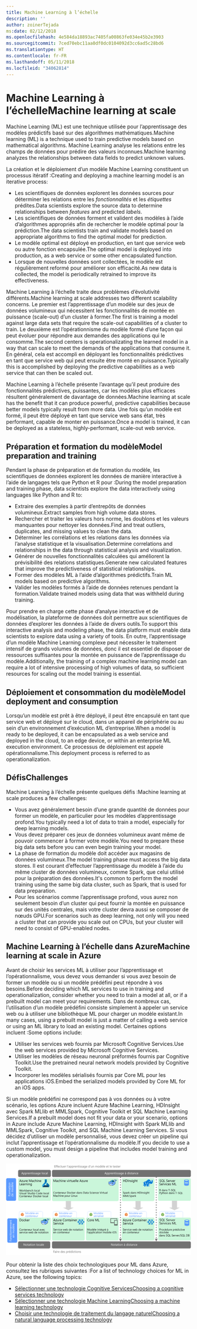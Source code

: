 ```yaml
---
title: Machine Learning à l’échelle
description: ''
author: zoinerTejada
ms:date: 02/12/2018
ms.openlocfilehash: 4e584da18893ac7405fa00863fe034e45b2e3903
ms.sourcegitcommit: 7ced70ebc11aa0df0dc0104092d3cc6ad5c28bd6
ms.translationtype: HT
ms.contentlocale: fr-FR
ms.lasthandoff: 05/11/2018
ms.locfileid: "34062814"
---
```

# <a name="machine-learning-at-scale"></a><span data-ttu-id="ff79d-102">Machine Learning à l’échelle</span><span class="sxs-lookup"><span data-stu-id="ff79d-102">Machine learning at scale</span></span>

<span data-ttu-id="ff79d-103">Machine Learning (ML) est une technique utilisée pour l’apprentissage des modèles prédictifs basé sur des algorithmes mathématiques.</span><span class="sxs-lookup"><span data-stu-id="ff79d-103">Machine learning (ML) is a technique used to train predictive models based on mathematical algorithms.</span></span> <span data-ttu-id="ff79d-104">Machine Learning analyse les relations entre les champs de données pour prédire des valeurs inconnues.</span><span class="sxs-lookup"><span data-stu-id="ff79d-104">Machine learning analyzes the relationships between data fields to predict unknown values.</span></span>

<span data-ttu-id="ff79d-105">La création et le déploiement d’un modèle Machine Learning constituent un processus itératif :</span><span class="sxs-lookup"><span data-stu-id="ff79d-105">Creating and deploying a machine learning model is an iterative process:</span></span>

* <span data-ttu-id="ff79d-106">Les scientifiques de données explorent les données sources pour déterminer les relations entre les *fonctionnalités* et les *étiquettes* prédites.</span><span class="sxs-lookup"><span data-stu-id="ff79d-106">Data scientists explore the source data to determine relationships between *features* and predicted *labels*.</span></span>
* <span data-ttu-id="ff79d-107">Les scientifiques de données forment et valident des modèles à l’aide d’algorithmes appropriés afin de rechercher le modèle optimal pour la prédiction.</span><span class="sxs-lookup"><span data-stu-id="ff79d-107">The data scientists train and validate models based on appropriate algorithms to find the optimal model for prediction.</span></span>
* <span data-ttu-id="ff79d-108">Le modèle optimal est déployé en production, en tant que service web ou autre fonction encapsulée.</span><span class="sxs-lookup"><span data-stu-id="ff79d-108">The optimal model is deployed into production, as a web service or some other encapsulated function.</span></span>
* <span data-ttu-id="ff79d-109">Lorsque de nouvelles données sont collectées, le modèle est régulièrement reformé pour améliorer son efficacité.</span><span class="sxs-lookup"><span data-stu-id="ff79d-109">As new data is collected, the model is periodically retrained to improve its effectiveness.</span></span>

<span data-ttu-id="ff79d-110">Machine Learning à l’échelle traite deux problèmes d’évolutivité différents.</span><span class="sxs-lookup"><span data-stu-id="ff79d-110">Machine learning at scale addresses two different scalability concerns.</span></span> <span data-ttu-id="ff79d-111">Le premier est l’apprentissage d’un modèle sur des jeux de données volumineux qui nécessitent les fonctionnalités de montée en puissance (scale-out) d’un cluster à former.</span><span class="sxs-lookup"><span data-stu-id="ff79d-111">The first is training a model against large data sets that require the scale-out capabilities of a cluster to train.</span></span> <span data-ttu-id="ff79d-112">Le deuxième est l’opérationnisme du modèle formé d’une façon qui peut évoluer pour répondre aux demandes des applications qui le consomme.</span><span class="sxs-lookup"><span data-stu-id="ff79d-112">The second centers is operationalizating the learned model in a way that can scale to meet the demands of the applications that consume it.</span></span> <span data-ttu-id="ff79d-113">En général, cela est accompli en déployant les fonctionnalités prédictives en tant que service web qui peut ensuite être monté en puissance.</span><span class="sxs-lookup"><span data-stu-id="ff79d-113">Typically this is accomplished by deploying the predictive capabilities as a web service that can then be scaled out.</span></span>

<span data-ttu-id="ff79d-114">Machine Learning à l’échelle présente l’avantage qu’il peut produire des fonctionnalités prédictives, puissantes, car les modèles plus efficaces résultent généralement de davantage de données.</span><span class="sxs-lookup"><span data-stu-id="ff79d-114">Machine learning at scale has the benefit that it can produce powerful, predictive capabilities because better models typically result from more data.</span></span> <span data-ttu-id="ff79d-115">Une fois qu’un modèle est formé, il peut être déployé en tant que service web sans état, très performant, capable de monter en puissance.</span><span class="sxs-lookup"><span data-stu-id="ff79d-115">Once a model is trained, it can be deployed as a stateless, highly-performant, scale-out web service.</span></span> 

## <a name="model-preparation-and-training"></a><span data-ttu-id="ff79d-116">Préparation et formation du modèle</span><span class="sxs-lookup"><span data-stu-id="ff79d-116">Model preparation and training</span></span>

<span data-ttu-id="ff79d-117">Pendant la phase de préparation et de formation du modèle, les scientifiques de données explorent les données de manière interactive à l’aide de langages tels que Python et R pour :</span><span class="sxs-lookup"><span data-stu-id="ff79d-117">During the model preparation and training phase, data scientists explore the data interactively using languages like Python and R to:</span></span>

* <span data-ttu-id="ff79d-118">Extraire des exemples à partir d’entrepôts de données volumineux.</span><span class="sxs-lookup"><span data-stu-id="ff79d-118">Extract samples from high volume data stores.</span></span>
* <span data-ttu-id="ff79d-119">Rechercher et traiter les valeurs hors norme, les doublons et les valeurs manquantes pour nettoyer les données.</span><span class="sxs-lookup"><span data-stu-id="ff79d-119">Find and treat outliers, duplicates, and missing values to clean the data.</span></span>
* <span data-ttu-id="ff79d-120">Déterminer les corrélations et les relations dans les données via l’analyse statistique et la visualisation.</span><span class="sxs-lookup"><span data-stu-id="ff79d-120">Determine correlations and relationships in the data through statistical analysis and visualization.</span></span>
* <span data-ttu-id="ff79d-121">Générer de nouvelles fonctionnalités calculées qui améliorent la prévisibilité des relations statistiques.</span><span class="sxs-lookup"><span data-stu-id="ff79d-121">Generate new calculated features that improve the predictiveness of statistical relationships.</span></span>
* <span data-ttu-id="ff79d-122">Former des modèles ML à l’aide d’algorithmes prédictifs.</span><span class="sxs-lookup"><span data-stu-id="ff79d-122">Train ML models based on predictive algorithms.</span></span>
* <span data-ttu-id="ff79d-123">Valider les modèles formés à l’aide de données retenues pendant la formation.</span><span class="sxs-lookup"><span data-stu-id="ff79d-123">Validate trained models using data that was withheld during training.</span></span>

<span data-ttu-id="ff79d-124">Pour prendre en charge cette phase d’analyse interactive et de modélisation, la plateforme de données doit permettre aux scientifiques de données d’explorer les données à l’aide de divers outils.</span><span class="sxs-lookup"><span data-stu-id="ff79d-124">To support this interactive analysis and modeling phase, the data platform must enable data scientists to explore data using a variety of tools.</span></span> <span data-ttu-id="ff79d-125">En outre, l’apprentissage d’un modèle Machine Learning complexe peut nécessiter le traitement intensif de grands volumes de données, donc il est essentiel de disposer de ressources suffisantes pour la montée en puissance de l’apprentissage du modèle.</span><span class="sxs-lookup"><span data-stu-id="ff79d-125">Additionally, the training of a complex machine learning model can require a lot of intensive processing of high volumes of data, so sufficient resources for scaling out the model training is essential.</span></span>

## <a name="model-deployment-and-consumption"></a><span data-ttu-id="ff79d-126">Déploiement et consommation du modèle</span><span class="sxs-lookup"><span data-stu-id="ff79d-126">Model deployment and consumption</span></span>

<span data-ttu-id="ff79d-127">Lorsqu’un modèle est prêt à être déployé, il peut être encapsulé en tant que service web et déployé sur le cloud, dans un appareil de périphérie ou au sein d’un environnement d’exécution ML d’entreprise.</span><span class="sxs-lookup"><span data-stu-id="ff79d-127">When a model is ready to be deployed, it can be encapsulated as a web service and deployed in the cloud, to an edge device, or within an enterprise ML execution environment.</span></span> <span data-ttu-id="ff79d-128">Ce processus de déploiement est appelé opérationnalisme.</span><span class="sxs-lookup"><span data-stu-id="ff79d-128">This deployment process is referred to as operationalization.</span></span>

## <a name="challenges"></a><span data-ttu-id="ff79d-129">Défis</span><span class="sxs-lookup"><span data-stu-id="ff79d-129">Challenges</span></span>

<span data-ttu-id="ff79d-130">Machine Learning à l’échelle présente quelques défis :</span><span class="sxs-lookup"><span data-stu-id="ff79d-130">Machine learning at scale produces a few challenges:</span></span>

- <span data-ttu-id="ff79d-131">Vous avez généralement besoin d’une grande quantité de données pour former un modèle, en particulier pour les modèles d’apprentissage profond.</span><span class="sxs-lookup"><span data-stu-id="ff79d-131">You typically need a lot of data to train a model, especially for deep learning models.</span></span>
- <span data-ttu-id="ff79d-132">Vous devez préparer ces jeux de données volumineux avant même de pouvoir commencer à former votre modèle.</span><span class="sxs-lookup"><span data-stu-id="ff79d-132">You need to prepare these big data sets before you can even begin training your model.</span></span>
- <span data-ttu-id="ff79d-133">La phase de formation du modèle doit accéder aux magasins de données volumineux.</span><span class="sxs-lookup"><span data-stu-id="ff79d-133">The model training phase must access the big data stores.</span></span> <span data-ttu-id="ff79d-134">Il est courant d’effectuer l’apprentissage du modèle à l’aide du même cluster de données volumineux, comme Spark, que celui utilisé pour la préparation des données.</span><span class="sxs-lookup"><span data-stu-id="ff79d-134">It's common to perform the model training using the same big data cluster, such as Spark, that is used for data preparation.</span></span> 
- <span data-ttu-id="ff79d-135">Pour les scénarios comme l’apprentissage profond, vous aurez non seulement besoin d’un cluster qui peut fournir la montée en puissance sur des unités centrales, mais votre cluster devra aussi se composer de nœuds GPU.</span><span class="sxs-lookup"><span data-stu-id="ff79d-135">For scenarios such as deep learning, not only will you need a cluster that can provide you scale out on CPUs, but your cluster will need to consist of GPU-enabled nodes.</span></span>

## <a name="machine-learning-at-scale-in-azure"></a><span data-ttu-id="ff79d-136">Machine Learning à l’échelle dans Azure</span><span class="sxs-lookup"><span data-stu-id="ff79d-136">Machine learning at scale in Azure</span></span>

<span data-ttu-id="ff79d-137">Avant de choisir les services ML à utiliser pour l’apprentissage et l’opérationnalisme, vous devez vous demander si vous avez besoin de former un modèle ou si un modèle prédéfini peut répondre à vos besoins.</span><span class="sxs-lookup"><span data-stu-id="ff79d-137">Before deciding which ML services to use in training and operationalization, consider whether you need to train a model at all, or if a prebuilt model can meet your requirements.</span></span> <span data-ttu-id="ff79d-138">Dans de nombreux cas, l’utilisation d’un modèle prédéfini consiste simplement à appeler un service web ou à utiliser une bibliothèque ML pour charger un modèle existant.</span><span class="sxs-lookup"><span data-stu-id="ff79d-138">In many cases, using a prebuilt model is just a matter of calling a web service or using an ML library to load an existing model.</span></span> <span data-ttu-id="ff79d-139">Certaines options incluent :</span><span class="sxs-lookup"><span data-stu-id="ff79d-139">Some options include:</span></span> 

- <span data-ttu-id="ff79d-140">Utiliser les services web fournis par Microsoft Cognitive Services.</span><span class="sxs-lookup"><span data-stu-id="ff79d-140">Use the web services provided by Microsoft Cognitive Services.</span></span>
- <span data-ttu-id="ff79d-141">Utiliser les modèles de réseau neuronal préformés fournis par Cognitive Toolkit.</span><span class="sxs-lookup"><span data-stu-id="ff79d-141">Use the pretrained neural network models provided by Cognitive Toolkit.</span></span>
- <span data-ttu-id="ff79d-142">Incorporer les modèles sérialisés fournis par Core ML pour les applications iOS.</span><span class="sxs-lookup"><span data-stu-id="ff79d-142">Embed the serialized models provided by Core ML for an iOS apps.</span></span> 

<span data-ttu-id="ff79d-143">Si un modèle prédéfini ne correspond pas à vos données ou à votre scénario, les options Azure incluent Azure Machine Learning, HDInsight avec Spark MLlib et MMLSpark, Cognitive Toolkit et SQL Machine Learning Services.</span><span class="sxs-lookup"><span data-stu-id="ff79d-143">If a prebuilt model does not fit your data or your scenario, options in Azure include Azure Machine Learning, HDInsight with Spark MLlib and MMLSpark, Cognitive Toolkit, and SQL Machine Learning Services.</span></span> <span data-ttu-id="ff79d-144">Si vous décidez d’utiliser un modèle personnalisé, vous devez créer un pipeline qui inclut l’apprentissage et l’opérationnalisme du modèle.</span><span class="sxs-lookup"><span data-stu-id="ff79d-144">If you decide to use a custom model, you must design a pipeline that includes model training and operationalization.</span></span> 

![Options de modèle dans Azure](./images/machine-learning-model-training-and-deployment.png)

<span data-ttu-id="ff79d-146">Pour obtenir la liste des choix technologiques pour ML dans Azure, consultez les rubriques suivantes :</span><span class="sxs-lookup"><span data-stu-id="ff79d-146">For a list of technology choices for ML in Azure, see the following topics:</span></span>

- [<span data-ttu-id="ff79d-147">Sélectionner une technologie Cognitive Services</span><span class="sxs-lookup"><span data-stu-id="ff79d-147">Choosing a cognitive services technology</span></span>](../technology-choices/cognitive-services.md)
- [<span data-ttu-id="ff79d-148">Sélectionner une technologie Machine Learning</span><span class="sxs-lookup"><span data-stu-id="ff79d-148">Choosing a machine learning technology</span></span>](../technology-choices/data-science-and-machine-learning.md)
- [<span data-ttu-id="ff79d-149">Choisir une technologie de traitement du langage naturel</span><span class="sxs-lookup"><span data-stu-id="ff79d-149">Choosing a natural language processing technology</span></span>](../technology-choices/natural-language-processing.md)
